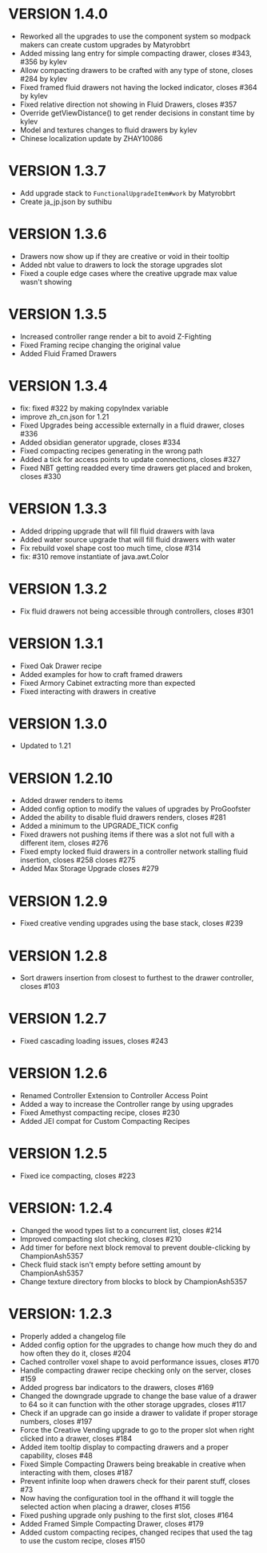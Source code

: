 # VERSION 1.4.0
* Reworked all the upgrades to use the component system so modpack makers can create custom upgrades by Matyrobbrt
* Added missing lang entry for simple compacting drawer, closes #343, #356 by kylev
* Allow compacting drawers to be crafted with any type of stone, closes #284 by kylev
* Fixed framed fluid drawers not having the locked indicator, closes #364 by kylev
* Fixed relative direction not showing in Fluid Drawers, closes #357
* Override getViewDistance() to get render decisions in constant time by kylev
* Model and textures changes to fluid drawers by kylev
* Chinese localization update by ZHAY10086

# VERSION 1.3.7
* Add upgrade stack to `FunctionalUpgradeItem#work` by Matyrobbrt
* Create ja_jp.json by suthibu

# VERSION 1.3.6
* Drawers now show up if they are creative or void in their tooltip
* Added nbt value to drawers to lock the storage upgrades slot
* Fixed a couple edge cases where the creative upgrade max value wasn't showing

# VERSION 1.3.5
* Increased controller range render a bit to avoid Z-Fighting
* Fixed Framing recipe changing the original value
* Added Fluid Framed Drawers

# VERSION 1.3.4
* fix: fixed #322 by making copyIndex variable
* improve zh_cn.json for 1.21
* Fixed Upgrades being accessible externally in a fluid drawer, closes #336
* Added obsidian generator upgrade, closes #334
* Fixed compacting recipes generating in the wrong path
* Added a tick for access points to update connections, closes #327
* Fixed NBT getting readded every time drawers get placed and broken, closes #330

# VERSION 1.3.3
* Added dripping upgrade that will fill fluid drawers with lava
* Added water source upgrade that will fill fluid drawers with water
* Fix rebuild voxel shape cost too much time, close #314
* fix: #310 remove instantiate of java.awt.Color

# VERSION 1.3.2
* Fix fluid drawers not being accessible through controllers, closes #301

# VERSION 1.3.1
* Fixed Oak Drawer recipe
* Added examples for how to craft framed drawers
* Fixed Armory Cabinet extracting more than expected
* Fixed interacting with drawers in creative

# VERSION 1.3.0
* Updated to 1.21

# VERSION 1.2.10

* Added drawer renders to items
* Added config option to modify the values of upgrades by ProGoofster
* Added the ability to disable fluid drawers renders, closes #281
* Added a minimum to the UPGRADE_TICK config
* Fixed drawers not pushing items if there was a slot not full with a different item, closes #276 
* Fixed empty locked fluid drawers in a controller network stalling fluid insertion, closes #258 closes #275
* Added Max Storage Upgrade closes #279

# VERSION 1.2.9
* Fixed creative vending upgrades using the base stack, closes #239

# VERSION 1.2.8
* Sort drawers insertion from closest to furthest to the drawer controller, closes #103

# VERSION 1.2.7
* Fixed cascading loading issues, closes #243

# VERSION 1.2.6
* Renamed Controller Extension to Controller Access Point
* Added a way to increase the Controller range by using upgrades
* Fixed Amethyst compacting recipe, closes #230 
* Added JEI compat for Custom Compacting Recipes

# VERSION 1.2.5
* Fixed ice compacting, closes #223

# VERSION: 1.2.4

* Changed the wood types list to a concurrent list, closes #214
* Improved compacting slot checking, closes #210
* Add timer for before next block removal to prevent double-clicking by ChampionAsh5357
* Check fluid stack isn't empty before setting amount by ChampionAsh5357
* Change texture directory from blocks to block by ChampionAsh5357

# VERSION: 1.2.3

* Properly added a changelog file
* Added config option for the upgrades to change how much they do and how often they do it, closes #204
* Cached controller voxel shape to avoid performance issues, closes #170
* Handle compacting drawer recipe checking only on the server, closes #159
* Added progress bar indicators to the drawers, closes #169
* Changed the downgrade upgrade to change the base value of a drawer to 64 so it can function with the other storage
  upgrades, closes #117
* Check if an upgrade can go inside a drawer to validate if proper storage numbers, closes #197
* Force the Creative Vending upgrade to go to the proper slot when right clicked into a drawer, closes #184
* Added item tooltip display to compacting drawers and a proper capability, closes #48
* Fixed Simple Compacting Drawers being breakable in creative when interacting with them, closes #187
* Prevent infinite loop when drawers check for their parent stuff, closes #73
* Now having the configuration tool in the offhand it will toggle the selected action when placing a drawer, closes #156
* Fixed pushing upgrade only pushing to the first slot, closes #164
* Added Framed Simple Compacting Drawer, closes #179
* Added custom compacting recipes, changed recipes that used the tag to use the custom recipe, closes #150
